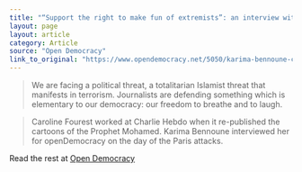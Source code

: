 ```yaml
---
title: "“Support the right to make fun of extremists”: an interview with Caroline Fourest"
layout: page
layout: article
category: Article
source: "Open Democracy"
link_to_original: "https://www.opendemocracy.net/5050/karima-bennoune-caroline-fourest/support-right-to-make-fun-of-extremists-interview-with-carolin"
---
```

> We are facing a political threat, a totalitarian Islamist threat that manifests in terrorism. Journalists are defending something which is elementary to our democracy: our freedom to breathe and to laugh.

> Caroline Fourest worked at Charlie Hebdo when it re-published the cartoons of the Prophet Mohamed. Karima Bennoune interviewed her for openDemocracy on the day of the Paris attacks.

Read the rest at [Open Democracy](https://www.opendemocracy.net/5050/karima-bennoune-caroline-fourest/support-right-to-make-fun-of-extremists-interview-with-carolin)